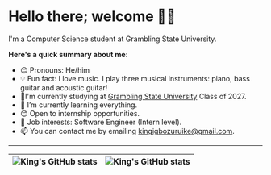 # Hello there; welcome 👋🏾

I'm a Computer Science student at Grambling State University.

**Here's a quick summary about me**:

- 😊 Pronouns: He/him
- 💡 Fun fact: I love music. I play three musical instruments: piano, bass guitar and acoustic guitar! 
- 🧨I'm currently studying at [Grambling State University](https://gram.edu) Class of 2027.
- 🌱 I’m currently learning everything.
- 😊 Open to internship opportunities.
- 💼 Job interests: Software Engineer (Intern level).
- 📫 You can contact me by emailing kingigbozuruike@gmail.com.

---

| <img align="center" src="https://github-readme-stats.vercel.app/api?username=kingigbozuruike&show_icons=true&include_all_commits=true&hide_border=true" alt="King's GitHub stats" /> | <img align="center" src="https://github-readme-stats.vercel.app/api/top-langs/?username=kingigbozuruike&langs_count=8&layout=compact&hide_border=true" alt="King's GitHub stats" /> |
| ------------- | ------------- |
